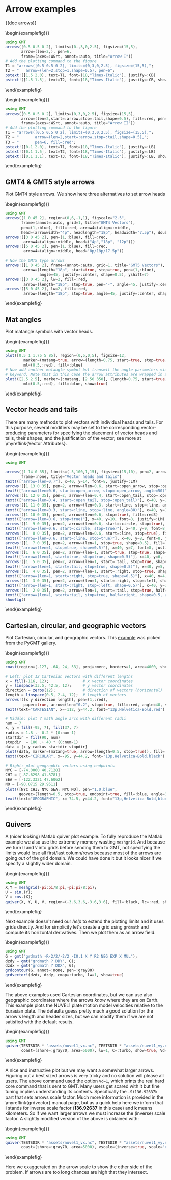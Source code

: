 # Arrow examples

{{doc arrows}}

\begin{examplefig}{}
```julia
using GMT
arrows([0.5 0.5 0 2], limits=(0.,3,0,2.5), figsize=(15,5),
       arrow=(len=2,), pen=6,
       frame=(axes=:WSrt, annot=:auto, title="Arrow I"))
# Add the plotting command to the figure
T1 = "arrows([0.5 0.5 0 2], limits=(0,3,0,2.5), figsize=(15,5),";
T2 = "   arrow=(len=2,stop=1,shape=0.5), pen=6";
pstext!([1.5 2.0], text=T1, font=(18,"Times-Italic"), justify=:CB)
pstext!([1.5 1.5], text=T2, font=(18,"Times-Italic"), justify=:CB, show=true)
```
\end{examplefig}


\begin{examplefig}{}
```julia
using GMT
arrows([0.5 0.5 0 2], limits=(0,3,0,2.5), figsize=(15,5),
       arrow=(len=2,start=:arrow,stop=:tail,shape=0.5), fill=:red, pen=6,
       frame=(axes=:WSrt, annot=:auto, title="Arrow II"))
# Add the plotting command to the figure
T1 = "arrows([0.5 0.5 0 2], limits=(0,3,0,2.5), figsize=(15,5),";
T2 = "       arrow=(len=2,start=:arrow,stop=:tail,shape=0.5),";
T3 = "       pen=6, fill=:red";
pstext!([0.1 2.0], text=T1, font=(18,"Times-Italic"), justify=:LB)
pstext!([0.1 1.5], text=T2, font=(18,"Times-Italic"), justify=:LB)
pstext!([0.1 1.1], text=T3, font=(18,"Times-Italic"), justify=:LB, show=true)
```
\end{examplefig}

## GMT4 & GMT5 style arrows

Plot GMT4 style arrows. We show here three alternatives to set arrow heads

\begin{examplefig}{}
```julia
using GMT
arrows([1 0 45 2], region=(0,6,-1,1), figscale="2.5",
       frame=(annot=:auto, grid=1, title="GMT4 Vectors"),
       pen=(1,:blue), fill=:red, arrow4=(align=:middle,
       head=(arrowwidth="4p", headlength="18p", headwidth="7.5p"), double=true))
arrows!([3 0 45 2], pen=(1,:blue), fill=:red,
        arrow4=(align=:middle, head=("4p","18p", "12p")))
arrows!([5 0 45 2], pen=(1,:blue), fill=:red,
        arrow4=(align=:middle, head="8p/18p/17.5p"))

# Now the GMT5 type arrows
arrows!([1 0 45 2], frame=(annot=:auto, grid=1, title="GMT5 Vectors"), lw=2, fill=:red,
        arrow=(length="18p", start=true, stop=true, pen=(1,:blue),
               angle=45, justify=:center, shape=0.5), yshift=7)
arrows!([3 0 45 2], lw=2, fill=:red,
        arrow=(length="18p", stop=true, pen="-", angle=45, justify=:center, shape=0.5))
arrows!([5 0 45 2], lw=2, fill=:red,
        arrow=(length="18p", stop=true, angle=45, justify=:center, shape=0.5), show=true)
```
\end{examplefig}

## Mat angles

Plot matangle symbols with vector heads.

\begin{examplefig}{}
```julia
using GMT
plot([0.5 1 1.75 5 85], region=(0,5,0,5), figsize=12,
        marker=(matang=true, arrow=(length=0.75, start=true, stop=true, half=:right)),
        ml=(0.5,:red), fill=:blue)
# Now add another matangle symbol but transmit the angle parameters via the
# keyword. Note that in this case the arrow attributes are wrapped in a NamedTuple
plot!([2.5 2.5], marker=(:matang, [2 50 350], (length=0.75, start=true, stop=true, half=:left)),
        ml=(0.5,:red), fill=:blue, show=true)
```
\end{examplefig}

## Vector heads and tails

There are many methods to plot vectors with individual heads and tails. For this purpose, several
modifiers may be set to the corresponding vector-producing parameters for specifying the
placement of vector heads and tails, their shapes, and the justification of the vector, see more at
\myreflink{Vector Attributes}.

\begin{examplefig}{}
```julia
using GMT

arrows([1 14 0 35], limits=(-5,100,1,15), figsize=(15,10), pen=2, arrow=(len=0,), 
       frame=:none, title="Vector heads and tails")
text!(["arrow=(len=0,)"], x=40, y=14, font=8, justify=:LM)
arrows!([1 13 0 35], pen=2, arrow=(len=0.6, start=:open_arrow, stop=:open_arrow, angle=50))
text!(["arrow=(len=0.6, start=:open_arrow, stop=:open_arrow, angle=50)"], x=40, y=13, font=8, justify=:LM)
arrows!([1 12 0 35], pen=2, arrow=(len=0.4, start=:open_tail, stop=:open_tail))
text!(["arrow=(len=0.4, start=:open_tail, stop=:open_tail)"], x=40, y=12, font=8, justify=:LM)
arrows!([1 11 0 35], pen=2, arrow=(len=0.3, start=:line, stop=:line, angle=80))
text!(["arrow=(len=0.3, start=:line, stop=:line, angle=80)"], x=40, y=11, font=8, justify=:LM)
arrows!([1 10 0 35], pen=2, arrow=(len=0.6, stop=true), fill=:red3)
text!(["arrow=(len=0.6, stop=true)"], x=40, y=10, font=8, justify=:LM)
arrows!([1  9 0 35], pen=2, arrow=(len=0.6, start=:circle, stop=true), fill=:red3)
text!(["arrow=(len=0.6, start=:circle, stop=true)"], x=40, y=9, font=8, justify=:LM)
arrows!([1  8 0 35], pen=2, arrow=(len=0.6, start=:line, stop=true), fill=:red3)
text!(["arrow=(len=0.6, start=:line, stop=true)"], x=40, y=8, font=8, justify=:LM)
arrows!([1  7 0 35], pen=2, arrow=(len=1, stop=true, shape=0.5), fill=:red3)
text!(["arrow=(len=1, stop=true, shape=0.5)"], x=40, y=7, font=8, justify=:LM)
arrows!([1  6 0 35], pen=2, arrow=(len=1, start=true, stop=true, shape=0.5), fill=:red3)
text!(["arrow=(len=1, start=true, stop=true, shape=0.5)"], x=40, y=6, font=8, justify=:LM)
arrows!([1  5 0 35], pen=2, arrow=(len=1, start=:tail, stop=true, shape=0.5), fill=:red3)
text!(["arrow=(len=1, start=:tail, stop=true, shape=0.5)"], x=40, y=5, font=8, justify=:LM)
arrows!([1  4 0 35], pen=2, arrow=(len=1, start=:right, stop=true, shape=0.5), fill=:red3)
text!(["arrow=(len=1, start=:right, stop=true, shape=0.5)"], x=40, y=4, font=8, justify=:LM)
arrows!([1  3 0 35], pen=2, arrow=(len=1, start=:right, stop=:left, shape=0.5), fill=:red3)
text!(["arrow=(len=1, start=:right, stop=:left, shape=0.5)"], x=40, y=3, font=8, justify=:LM)
arrows!([1  2 0 35], pen=2, arrow=(len=1, start=:tail, stop=true, half=:right, shape=0.5, angle=45), fill=:red3)
text!(["arrow=(len=1, start=:tail, stop=true, half=:right, shape=0.5, angle=45)"], x=40, y=2, font=8, justify=:LM)
showfig()
```
\end{examplefig}

## Cartesian, circular, and geographic vectors

Plot Cartesian, circular, and geographic vectors. This [example](https://www.pygmt.org/dev/gallery/lines/vector_styles.html)
was picked from the PyGMT gallery.

\begin{examplefig}{}
```julia
using GMT
coast(region=[-127, -64, 24, 53], proj=:merc, borders=1, area=4000, shore=true)

# Left: plot 12 Cartesian vectors with different lengths
x = fill(-116, 12);               # x vector coordinates
y = linspace(33.5, 42.5, 12);     # y vector coordinates
direction = zeros(12);            # direction of vectors (horizontal)
length = linspace(0.5, 2.4, 12);  # length of vectors
arrows!([x y direction length], pen=(1,:red),
        paper=true, arrow=(len="0.2", stop=true, fill=:red, angle=40, shape=:triang))
text!(text="CARTESIAN", x=-112, y=44.2, font="13p,Helvetica-Bold,red")

# Middle: plot 7 math angle arcs with different radii
num = 7
x, y = fill(-95, 7), fill(37, 7)
radius = 1.8 .- 0.2 * (0:num-1)
startdir = fill(90, num)
stopdir  = 180 .+ 40 * (0:num-1)
data = [x y radius startdir stopdir]
plot!(data, marker=(matang=true, arrow=(length=0.5, stop=true)), fill=:red3, pen="1.5,black")
text!(text="CIRCULAR", x=-95, y=44.2, font="13p,Helvetica-Bold,black")

# Right: plot geographic vectors using endpoints
NYC = [-74.0060 40.7128]
CHI = [-87.6298 41.8781]
SEA = [-122.3321 47.6062]
NO = [-90.0715 29.9511]
plot!([NYC CHI; NYC SEA; NYC NO], pen="1.0,blue",
      geovec=(length=0.5, stop=true, endpoint=true, fill=:blue, angle=30, pen="1p,blue"))
text!(text="GEOGRAPHIC", x=-74.5, y=44.2, font="13p,Helvetica-Bold,blue", show=1)
```
\end{examplefig}

## Quivers

A (nicer looking) Matlab quiver plot example. To fully reproduce the Matlab example we also use the extremely
memory wasting `meshgrid`. And because we turn `U` and `V` into grids before sending them to GMT, not specifying
the limits would lose all first/last column/rows because most of the arrows are going *out* of the grid domain.
We could have done it but it looks nicer if we specify a slightly wider domain.

\begin{examplefig}{}
```julia
using GMT
X,Y = meshgrid(-pi:pi/8:pi,-pi:pi/8:pi);
U = sin.(Y);
V = cos.(X);
quiver(X, Y, U, V, region=(-3.6,3.6,-3.6,3.6), fill=:black, lc=:red, show=true)
```
\end{examplefig}

Next example doesn't need our *help* to extend the plotting limits and it uses grids directly. And for simplicity
let's create a grid using `grdmath` and compute its horizontal derivatives. Then we plot them as an arrow field.

\begin{examplefig}{}
```julia
using GMT
G = gmt("grdmath -R-2/2/-2/2 -I0.1 X Y R2 NEG EXP X MUL");
dzdy = gmt("grdmath ? DDY", G);
dzdx = gmt("grdmath ? DDX", G);
grdcontour(G, annot=:none, pen=:gray80)
grdvector!(dzdx, dzdy, cmap=:turbo, lw=1, show=true)
```
\end{examplefig}

The above examples used Cartesian coordinates, but we can use also geographic coordinates where the arrows *know*
where they are on Earth. This example plots the NUVEL1 plate motion model velocities relative to the Eurasian
plate. The defaults guess pretty much a good solution for the arrow's length and header sizes, but we can modify
them if we are not satisfied with the default results.

\begin{examplefig}{}
```julia
using GMT
quiver(TESTSDIR * "assets/nuvel1_vx.nc", TESTSDIR * "assets/nuvel1_vy.nc", proj=:guess,
       coast=(shore=:gray70, area=5000), lw=1, C=:turbo, show=true, Vd=1)
```
\end{examplefig}

A nice and instructive plot but we may want a somewhat larger arrows. Figuring out a best sized arrows is very
tricky and no solution will please all users. The above command used the option ``Vd=1``, which prints the real
hard core command that is sent to GMT. Many users get scared with it but fine tuning implies understanding its
contents. Specifically the `-Si136.92637k` part that sets arrows scale factor. Much more information is provided
in the \myreflink{grdvector} manual page, but as a quick help here we inform that **i** stands for inverse scale
factor (**136.92637** in this case) and **k** means kilometers. So if we want larger arrows we must increase the
(inverse) scale factor. A slightly modified version of the above is obtained with:

\begin{examplefig}{}
```julia
using GMT
quiver(TESTSDIR * "assets/nuvel1_vx.nc", TESTSDIR * "assets/nuvel1_vy.nc", proj=:guess, lw=1, 
       coast=(shore=:gray70, area=5000), vscale=(inverse=true, scale="400k"), C=:turbo, show=true)
```
\end{examplefig}

Here we exaggerated on the arrow scale to show the other side of the problem. If arrows are too long chances
are high that they intersect.

